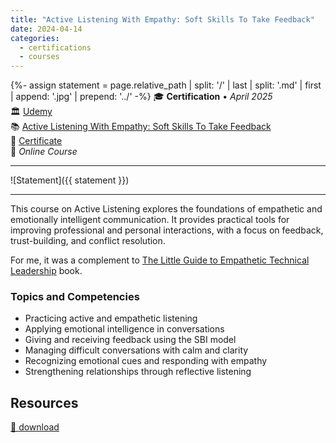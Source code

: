 ```yaml
---
title: "Active Listening With Empathy: Soft Skills To Take Feedback"
date: 2024-04-14
categories:
  - certifications
  - courses
---
```

{%- assign statement = page.relative_path |  split: '/' | last | split: '.md' | first | append: '.jpg' | prepend: '../' -%}
🎓 **Certification** • _April 2025_  
🏛️ [Udemy](https://www.udemy.com/)  
📚 [Active Listening With Empathy: Soft Skills To Take Feedback](https://www.udemy.com/course/active-listening-skills)  
📜 [Certificate](https://www.udemy.com/certificate/UC-7289db6f-2618-4078-86e3-711f579a1497/)  
📍 _Online Course_  

---

![Statement]({{ statement }})

---

This course on Active Listening explores the foundations of empathetic and emotionally intelligent communication. It provides practical tools for improving professional and personal interactions, with a focus on feedback, trust-building, and conflict resolution.

For me, it was a complement to [The Little Guide to Empathetic Technical Leadership](/work/books/the-little-guide-to-empathetic-technical-leadership/) book.


### Topics and Competencies

- Practicing active and empathetic listening
- Applying emotional intelligence in conversations
- Giving and receiving feedback using the SBI model
- Managing difficult conversations with calm and clarity
- Recognizing emotional cues and responding with empathy
- Strengthening relationships through reflective listening


## Resources

[💾 download](../UC-7289db6f-2618-4078-86e3-711f579a1497.pdf)  
